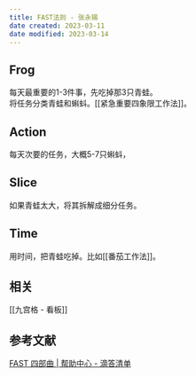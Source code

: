 ```yaml
---
title: FAST法则 - 张永锡
date created: 2023-03-11
date modified: 2023-03-14
---
```


## Frog

每天最重要的1-3件事，先吃掉那3只青蛙。  
将任务分类青蛙和蝌蚪。[[紧急重要四象限工作法]]。

## Action

每天次要的任务，大概5-7只蝌蚪，

## Slice

如果青蛙太大，将其拆解成细分任务。

## Time

用时间，把青蛙吃掉。比如[[番茄工作法]]。

## 相关

[[九宫格 - 看板]]

## 参考文献

[FAST 四部曲 | 帮助中心 - 滴答清单](https://help.dida365.com/tasks/a/6194752031706578944/FAST%20%E5%9B%9B%E9%83%A8%E6%9B%B2)
